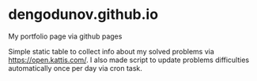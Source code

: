 # dengodunov.github.io
My portfolio page via github pages

Simple static table to collect info about my solved problems via https://open.kattis.com/.
I also made script to update problems difficulties automatically once per day via cron task.
